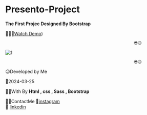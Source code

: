 # Presento-Project
**The First Projec Designed By Bootstrap**


👩‍💻😎[Watch Demo](https://fatememohamadian.github.io/Presento-Bootstrap/))

                                                            😎😉  
                                                          
![1](https://github.com/fatemeMohamadian/Project6-Bootstrap/assets/155579918/aaa35d10-a13c-4d40-a14e-283642eb829c)

                                                            😎😉  

 😉Developed by Me

 📅2024-03-25

 👩‍💻With By **Html , css , Sass , Bootstrap** 

 📲📞ContactMe 
 🔗[instagram](https://www.instagram.com/fateme_mohamadiian.fed)       
 🔗 [linkedin](https://www.linkedin.com/in/fateme-mohamadian-dev0824)
